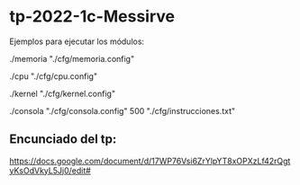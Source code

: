 # tp-2022-1c-Messirve

Ejemplos para ejecutar los módulos:

./memoria "./cfg/memoria.config"

./cpu "./cfg/cpu.config"

./kernel "./cfg/kernel.config"

./consola "./cfg/consola.config" 500 "./cfg/instrucciones.txt"

## Encunciado del tp: 

https://docs.google.com/document/d/17WP76Vsi6ZrYlpYT8xOPXzLf42rQgtyKsOdVkyL5Jj0/edit#
